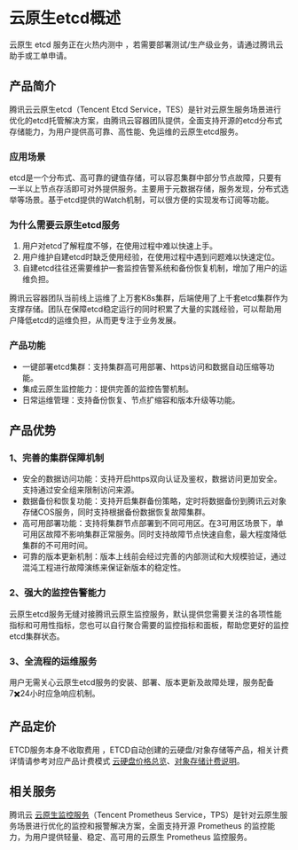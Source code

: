 # 云原生etcd概述
云原生 etcd 服务正在火热内测中 ，若需要部署测试/生产级业务，请通过腾讯云助手或工单申请。


## 产品简介
腾讯云云原生etcd（Tencent Etcd Service，TES）是针对云原生服务场景进行优化的etcd托管解决方案，由腾讯云容器团队提供，全面支持开源的etcd分布式存储能力，为用户提供高可靠、高性能、免运维的云原生etcd服务。


### 应用场景
etcd是一个分布式、高可靠的键值存储，可以容忍集群中部分节点故障，只要有一半以上节点存活即可对外提供服务。主要用于元数据存储，服务发现，分布式选举等场景。基于etcd提供的Watch机制，可以很方便的实现发布订阅等功能。


### 为什么需要云原生etcd服务

1. 用户对etcd了解程度不够，在使用过程中难以快速上手。
2. 用户维护自建etcd时缺乏使用经验，在使用过程中遇到问题难以快速定位。
2. 自建etcd往往还需要维护一套监控告警系统和备份恢复机制，增加了用户的运维负担。

腾讯云容器团队当前线上运维了上万套K8s集群，后端使用了上千套etcd集群作为支撑存储。团队在保障etcd稳定运行的同时积累了大量的实践经验，可以帮助用户降低etcd的运维负担，从而更专注于业务发展。


### 产品功能
- 一键部署etcd集群：支持集群高可用部署、https访问和数据自动压缩等功能。
- 集成云原生监控能力：提供完善的监控告警机制。
- 日常运维管理：支持备份恢复、节点扩缩容和版本升级等功能。



## 产品优势
###  1、完善的集群保障机制
- 安全的数据访问功能：支持开启https双向认证及鉴权，数据访问更加安全。支持通过安全组来限制访问来源。
- 数据备份和恢复功能：支持开启集群备份策略，定时将数据备份到腾讯云对象存储COS服务，同时支持根据备份数据恢复故障集群。
- 高可用部署功能：支持将集群节点部署到不同可用区。在3可用区场景下，单可用区故障不影响集群正常服务。同时支持故障节点快速自愈，最大程度降低集群的不可用时间。
- 可靠的版本更新机制：版本上线前会经过完善的内部测试和大规模验证，通过混沌工程进行故障演练来保证新版本的稳定性。

###  2、强大的监控告警能力
云原生etcd服务无缝对接腾讯云原生监控服务，默认提供您需要关注的各项性能指标和可用性指标，您也可以自行聚合需要的监控指标和面板，帮助您更好的监控etcd集群状态。

###  3、全流程的运维服务
用户无需关心云原生etcd服务的安装、部署、版本更新及故障处理，服务配备7✖️24小时应急响应机制。

## 产品定价
ETCD服务本身不收取费用 ，ETCD自动创建的云硬盘/对象存储等产品，相关计费详情请参考对应产品计费模式 [云硬盘价格总览](https://cloud.tencent.com/document/product/213/2255)、[对象存储计费说明](https://cloud.tencent.com/document/product/436/16871)。

## 相关服务
腾讯云 [云原生监控服务](https://cloud.tencent.com/document/product/457/54318)（Tencent Prometheus Service，TPS）是针对云原生服务场景进行优化的监控和报警解决方案，全面支持开源 Prometheus 的监控能力，为用户提供轻量、稳定、高可用的云原生 Prometheus 监控服务。

